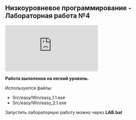 ## Низкоуровневое программирование - Лабораторная работа №4

![Методичка](https://github.com/eeeeagle/LLP_4/files/9819171/Guide.pdf)

<b>Работа выполенна на легкий уровень.</b>

Используются файлы:
- Src/easy/Win/easy_1.1.exe
- Src/easy/Win/easy_2.1.exe

Запустить лабораторную работу можно через __LAB.bat__
